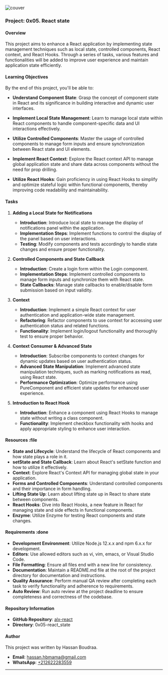 ![couver](https://th.bing.com/th/id/OIP.4zI-fQZ7RfseJ2ZQD20QDQHaCV?w=1614&h=508&rs=1&pid=ImgDetMain)

### Project: 0x05. React state


#### Overview
This project aims to enhance a React application by implementing state management techniques such as local state, controlled components, React context, and React Hooks. Through a series of tasks, various features and functionalities will be added to improve user experience and maintain application state efficiently.

#### Learning Objectives
By the end of this project, you'll be able to:

- **Understand Component State**: Grasp the concept of component state in React and its significance in building interactive and dynamic user interfaces.
  
- **Implement Local State Management**: Learn to manage local state within React components to handle component-specific data and UI interactions effectively.
  
- **Utilize Controlled Components**: Master the usage of controlled components to manage form inputs and ensure synchronization between React state and UI elements.
  
- **Implement React Context**: Explore the React context API to manage global application state and share data across components without the need for prop drilling.
  
- **Utilize React Hooks**: Gain proficiency in using React Hooks to simplify and optimize stateful logic within functional components, thereby improving code readability and maintainability.

#### Tasks
1. **Adding a Local State for Notifications**
   - **Introduction**: Introduce local state to manage the display of notifications panel within the application.
   - **Implementation Steps**: Implement functions to control the display of the panel based on user interactions.
   - **Testing**: Modify components and tests accordingly to handle state changes and ensure proper functionality.

2. **Controlled Components and State Callback**
   - **Introduction**: Create a login form within the Login component.
   - **Implementation Steps**: Implement controlled components to manage form inputs and synchronize them with React state.
   - **State Callbacks**: Manage state callbacks to enable/disable form submission based on input validity.

3. **Context**
   - **Introduction**: Implement a simple React context for user authentication and application-wide state management.
   - **Refactoring**: Refactor components to use context for accessing user authentication status and related functions.
   - **Functionality**: Implement login/logout functionality and thoroughly test to ensure proper behavior.

4. **Context Consumer & Advanced State**
   - **Introduction**: Subscribe components to context changes for dynamic updates based on user authentication status.
   - **Advanced State Manipulation**: Implement advanced state manipulation techniques, such as marking notifications as read, using React state.
   - **Performance Optimization**: Optimize performance using PureComponent and efficient state updates for enhanced user experience.

5. **Introduction to React Hook**
   - **Introduction**: Enhance a component using React Hooks to manage state without writing a class component.
   - **Functionality**: Implement checkbox functionality with hooks and apply appropriate styling to enhance user interaction.

#### Resources :file
- **State and Lifecycle**: Understand the lifecycle of React components and how state plays a role in it.
- **setState and State Callback**: Learn about React's setState function and how to utilize it effectively.
- **Context**: Explore React's Context API for managing global state in your application.
- **Forms and Controlled Components**: Understand controlled components and their importance in form handling.
- **Lifting State Up**: Learn about lifting state up in React to share state between components.
- **React Hooks**: Dive into React Hooks, a new feature in React for managing state and side effects in functional components.
- **Enzyme**: Utilize Enzyme for testing React components and state changes.

#### Requirements :done
- **Development Environment**: Utilize Node.js 12.x.x and npm 6.x.x for development.
- **Editors**: Use allowed editors such as vi, vim, emacs, or Visual Studio Code.
- **File Formatting**: Ensure all files end with a new line for consistency.
- **Documentation**: Maintain a README.md file at the root of the project directory for documentation and instructions.
- **Quality Assurance**: Perform manual QA review after completing each task to verify functionality and adherence to requirements.
- **Auto Review**: Run auto review at the project deadline to ensure completeness and correctness of the codebase.

#### Repository Information
- **GitHub Repository**: [alx-react](https://github.com/username/alx-react)
- **Directory**: 0x05-react_state

#### Author
This project was written by Hassan Boudraa.
- **Email**: [hassan.hbmama@gmail.com](mailto:hassan.hbmama@gmail.com)
- **WhatsApp**: [+212622283559](https://wa.me/212622283559)

---
